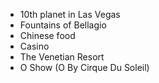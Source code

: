 - 10th planet in Las Vegas
- Fountains of Bellagio
- Chinese food 
- Casino
- The Venetian Resort
- O Show (O By Cirque Du Soleil)
